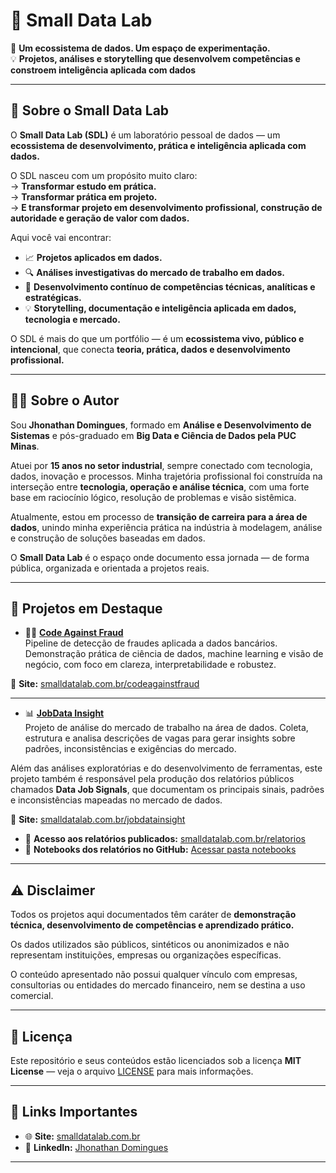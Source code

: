 # 🚀 Small Data Lab

🧠 **Um ecossistema de dados. Um espaço de experimentação.**  
💡 **Projetos, análises e storytelling que desenvolvem competências e constroem inteligência aplicada com dados**

---

## 🧠 Sobre o Small Data Lab

O **Small Data Lab (SDL)** é um laboratório pessoal de dados — um **ecossistema de desenvolvimento, prática e inteligência aplicada com dados.**  

O SDL nasceu com um propósito muito claro:  
→ **Transformar estudo em prática.**  
→ **Transformar prática em projeto.**  
→ **E transformar projeto em desenvolvimento profissional, construção de autoridade e geração de valor com dados.**  

Aqui você vai encontrar:  
- 📈 **Projetos aplicados em dados.**  
- 🔍 **Análises investigativas do mercado de trabalho em dados.**  
- 🧠 **Desenvolvimento contínuo de competências técnicas, analíticas e estratégicas.**  
- 💡 **Storytelling, documentação e inteligência aplicada em dados, tecnologia e mercado.**  

O SDL é mais do que um portfólio — é um **ecossistema vivo, público e intencional**, que conecta **teoria, prática, dados e desenvolvimento profissional.**

---

## 👨‍💻 Sobre o Autor

Sou **Jhonathan Domingues**, formado em **Análise e Desenvolvimento de Sistemas** e pós-graduado em **Big Data e Ciência de Dados pela PUC Minas**.

Atuei por **15 anos no setor industrial**, sempre conectado com tecnologia, dados, inovação e processos. Minha trajetória profissional foi construída na interseção entre **tecnologia, operação e análise técnica**, com uma forte base em raciocínio lógico, resolução de problemas e visão sistêmica.

Atualmente, estou em processo de **transição de carreira para a área de dados**, unindo minha experiência prática na indústria à modelagem, análise e construção de soluções baseadas em dados.

O **Small Data Lab** é o espaço onde documento essa jornada — de forma pública, organizada e orientada a projetos reais.

---

## 🚀 Projetos em Destaque

- 🕵️‍♂️ **[Code Against Fraud](https://github.com/smalldatalabbr/codeagainstfraud)**  
Pipeline de detecção de fraudes aplicada a dados bancários. Demonstração prática de ciência de dados, machine learning e visão de negócio, com foco em clareza, interpretabilidade e robustez.  

🔗 **Site:** [smalldatalab.com.br/codeagainstfraud](https://smalldatalab.com.br/codeagainstfraud)  

---

- 📊 **[JobData Insight](https://github.com/smalldatalabbr/jobdatainsight)**  
Projeto de análise do mercado de trabalho na área de dados. Coleta, estrutura e analisa descrições de vagas para gerar insights sobre padrões, inconsistências e exigências do mercado.

Além das análises exploratórias e do desenvolvimento de ferramentas, este projeto também é responsável pela produção dos relatórios públicos chamados **Data Job Signals**, que documentam os principais sinais, padrões e inconsistências mapeadas no mercado de dados.

🔗 **Site:** [smalldatalab.com.br/jobdatainsight](https://smalldatalab.com.br/jobdatainsight)  
- 🔗 **Acesso aos relatórios publicados:** [smalldatalab.com.br/relatorios](https://smalldatalab.com.br/relatorios)  
- 📁 **Notebooks dos relatórios no GitHub:** [Acessar pasta notebooks](https://github.com/smalldatalabbr/jobdatainsight/blob/main/notebooks)  

---

## ⚠️ Disclaimer

Todos os projetos aqui documentados têm caráter de **demonstração técnica, desenvolvimento de competências e aprendizado prático.**  

Os dados utilizados são públicos, sintéticos ou anonimizados e não representam instituições, empresas ou organizações específicas.  

O conteúdo apresentado não possui qualquer vínculo com empresas, consultorias ou entidades do mercado financeiro, nem se destina a uso comercial.

---

## 📜 Licença

Este repositório e seus conteúdos estão licenciados sob a licença **MIT License** — veja o arquivo [LICENSE](./LICENSE) para mais informações.

---

## 🔗 Links Importantes

- 🌐 **Site:** [smalldatalab.com.br](https://smalldatalab.com.br)  
- 👔 **LinkedIn:** [Jhonathan Domingues](https://www.linkedin.com/in/jhonathandomingues)  

---
